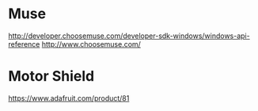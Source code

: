 # Muse
http://developer.choosemuse.com/developer-sdk-windows/windows-api-reference
http://www.choosemuse.com/

# Motor Shield
https://www.adafruit.com/product/81
